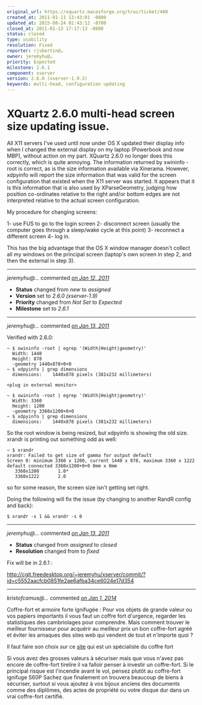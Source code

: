 ```yaml
---
original_url: https://xquartz.macosforge.org/trac/ticket/460
created_at: 2011-01-11 13:43:01 -0800
updated_at: 2015-08-24 01:43:12 -0700
closed_at: 2011-01-13 17:17:13 -0800
status: closed
type: usability
resolution: Fixed
reporter: rjvbertin@…
owner: jeremyhu@…
priority: Expected
milestone: 2.6.1
component: xserver
version: 2.6.0 (xserver-1.9.3)
keywords: multi-head, configuration updating
---
```


XQuartz 2.6.0 multi-head screen size updating issue.
====================================================


All X11 servers I've used until now under OS X updated their display
info when I changed the external display on my laptop (Powerbook and
now MBP), without action on my part.
XQuartz 2.6.0 no longer does this correctly, which is quite annoying. The information returned by xwininfo -root is correct, as is the size information available via Xinerama. However, xdpyinfo will report the size information that was valid for the screen configuration that existed when the X11 server was started. It appears that it is this information that is also used by XParseGeometry, judging how position co-ordinates relative to the right and/or bottom edges are not interpreted relative to the actual screen configuration.

My procedure for changing screens:

1- use FUS to go to the login screen
2- disconnect screen
(usually the computer goes through a sleep/wake cycle at this point)
3- reconnect a different screen
4- log in.

This has the big advantage that the OS X window manager doesn't
collect all my windows on the principal screen (laptop's own screen in
step 2, and then the external in step 3).



---

*jeremyhu@…* commented *[on Jan 12, 2011](https://xquartz.macosforge.org/trac/ticket/460#comment:1 "January 12, 2011 at 6:52 PM PST")*

-   **Status** changed from *new* to *assigned*
-   **Version** set to *2.6.0 (xserver-1.9)*
-   **Priority** changed from *Not Set* to *Expected*
-   **Milestone** set to *2.6.1*



---

*jeremyhu@…* commented *[on Jan 13, 2011](https://xquartz.macosforge.org/trac/ticket/460#comment:2 "January 13, 2011 at 4:03 PM PST")*

Verified with 2.6.0:

    ~ $ xwininfo -root | egrep '(Width|Height|geometry)'                           
      Width: 1440
      Height: 878
      -geometry 1440x878+0+0
    ~ $ xdpyinfo | grep dimensions                                                 
      dimensions:    1440x878 pixels (381x232 millimeters)

    <plug in external monitor>

    ~ $ xwininfo -root | egrep '(Width|Height|geometry)'                           
      Width: 3360
      Height: 1200
      -geometry 3360x1200+0+0
    ~ $ xdpyinfo | grep dimensions                                                 
      dimensions:    1440x878 pixels (381x232 millimeters)

So the root window is being resized, but xdpyinfo is showing the old size.
xrandr is printing out something odd as well:

    ~ $ xrandr                                                                     
    xrandr: Failed to get size of gamma for output default
    Screen 0: minimum 3360 x 1200, current 1440 x 878, maximum 3360 x 1222
    default connected 3360x1200+0+0 0mm x 0mm
       3360x1200       1.0* 
       3360x1222       2.0  

so for some reason, the screen size isn't getting set right.

Doing the following will fix the issue (by changing to another RandR config and back):

    $ xrandr -s 1 && xrandr -s 0


---

*jeremyhu@…* commented *[on Jan 13, 2011](https://xquartz.macosforge.org/trac/ticket/460#comment:3 "January 13, 2011 at 5:17 PM PST")*

-   **Status** changed from *assigned* to *closed*
-   **Resolution** changed from to *fixed*

Fix will be in 2.6.1 :

<http://cgit.freedesktop.org/~jeremyhu/xserver/commit/?id=c5552aacfcb0851fe2ae6afba34ce6024e17d354>



---

*kristofcamus@…* commented *[on Jan 1, 2014](https://xquartz.macosforge.org/trac/ticket/460#comment:4 "January 1, 2014 at 7:53 AM PST")*

Coffre-fort et armoire forte ignifugée : Pour vos objets de grande valeur ou vos papiers importants il vous faut un coffre fort d'urgence, regarder les statistiques des cambriolages pour comprendre. Mais comment trouver le meilleur fournisseur pour acquérir au meilleur prix un bon coffre-fort agréé et éviter les arnaques des sites web qui vendent de tout et n'importe quoi ?

Il faut faire son choix sur ce [site](http://infosafe.fr) qui est un spécialiste du coffre fort

Si vous avez des grosses valeurs à sécuriser mais que vous n'avez pas encore de coffre-fort tirelire il va falloir penser à investir un coffre-fort. Si le principal risque est l'incendie avant le vol, pensez plutôt au coffre-fort ignifuge S60P Sachez que finalement on trouvera beaucoup de biens à sécuriser, surtout si vous ajoutez à vos bijoux anciens des documents comme des diplômes, des actes de propriété ou votre disque dur dans un vrai coffre-fort certifié.



